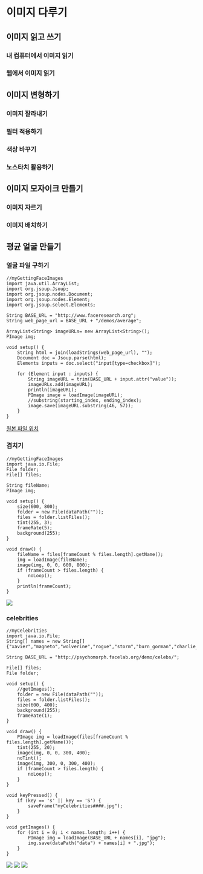 # 이미지 다루기 #

## 이미지 읽고 쓰기 ##
### 내 컴퓨터에서 이미지 읽기 ###
### 웹에서 이미지 읽기 ###

## 이미지 변형하기 ##
### 이미지 잘라내기 ###
### 필터 적용하기 ###
### 색상 바꾸기 ###
### 노스타치 활용하기 ###

## 이미지 모자이크 만들기 ##
### 이미지 자르기 ###
### 이미지 배치하기 ###

## 평균 얼굴 만들기 ##
### 얼굴 파일 구하기 ###

	//myGettingFaceImages
	import java.util.ArrayList;
	import org.jsoup.Jsoup;
	import org.jsoup.nodes.Document;
	import org.jsoup.nodes.Element;
	import org.jsoup.select.Elements;
	
	String BASE_URL = "http://www.faceresearch.org";
	String web_page_url = BASE_URL + "/demos/average";
	
	ArrayList<String> imageURLs= new ArrayList<String>();
	PImage img;
	
	void setup() {
		String html = join(loadStrings(web_page_url), "");
		Document doc = Jsoup.parse(html);
		Elements inputs = doc.select("input[type=checkbox]");

		for (Element input : inputs) {
			String imageURL = trim(BASE_URL + input.attr("value"));
			imageURLs.add(imageURL);
			println(imageURL);
			PImage image = loadImage(imageURL);
			//substring(starting_index, ending_index);
			image.save(imageURL.substring(46, 57));
		}
	}

[원본 파일 위치](http://www.faceresearch.org/demos/average)
### 겹치기 ###

	//myGettingFaceImages
	import java.io.File;
	File folder;
	File[] files;
	
	String fileName;
	PImage img;

	void setup() {
		size(600, 800);
		folder = new File(dataPath(""));
		files = folder.listFiles();
		tint(255, 3);
		frameRate(5);
		background(255);
	}
	
	void draw() {
		fileName = files[frameCount % files.length].getName();
		img = loadImage(fileName);
		image(img, 0, 0, 600, 800);
		if (frameCount > files.length) {
			noLoop();
		}
		println(frameCount);
	}

![](http://i.imgur.com/yRxJNiY.jpg)

### celebrities ###

	//myCelebrities
	import java.io.File;
	String[] names = new String[]{"xavier","magneto","wolverine","rogue","storm","burn_gorman","charlie_day","idris_elba","rinko_kikuchi","mads_mikkelsohn","hugh_dancy","gillian_anderson","scarlett_johansson","sebastian_stan","chris_evans","anthony_mackie","hayley_atwell","lucy_liu","sendhil_ramamurthy","orlando_jones","benedict_cumberbatch","chris_pine","zachary_quinto","zoe_saldana","anton_yelchin","karl_urban","john_cho","simon_pegg"};
	
	String BASE_URL = "http://psychomorph.facelab.org/demo/celebs/";
	
	File[] files;
	File folder;
	
	void setup() {
		//getImages();
		folder = new File(dataPath(""));
		files = folder.listFiles();
		size(600, 400);
		background(255);
		frameRate(1);
	}
	  
	void draw() {
		PImage img = loadImage(files[frameCount % files.length].getName());
		tint(255, 20);
		image(img, 0, 0, 300, 400);
		noTint();
		image(img, 300, 0, 300, 400);
		if (frameCount > files.length) {
			noLoop();
		}
	}
	
	void keyPressed() {
		if (key == 's' || key == 'S') {
			saveFrame("myCelebrities####.jpg");
		}
	}
	
	void getImages() {
		for (int i = 0; i < names.length; i++) {
			PImage img = loadImage(BASE_URL + names[i], "jpg");
			img.save(dataPath("data") + names[i] + ".jpg");
		}
	}

![](http://i.imgur.com/P5ojgVl.jpg)
![](http://i.imgur.com/UsNdhAT.jpg)
![](http://i.imgur.com/eG6Ahzd.jpg)